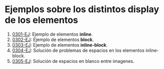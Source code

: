 # Ejemplos sobre los distintos display de los elementos

1. [0301-EJ](./0301-EJ): Ejemplo de elementos **inline**.
2. [0302-EJ](./0302-EJ): Ejemplo de elementos **block**.
3. [0303-EJ](./0303-EJ): Ejemplo de elementos **inline-block**.
4. [0304-EJ](./0304-EJ): Solución de problemas de espacios en los elementos inline-block.
5. [0305-EJ](./0305-EJ): Solución de espacios en blanco entre imagenes.
